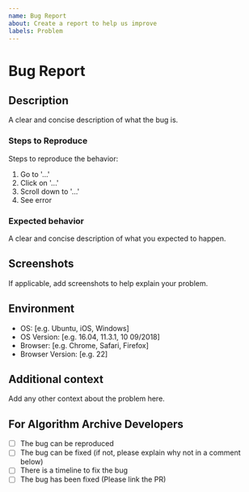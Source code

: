 ```yaml
---
name: Bug Report
about: Create a report to help us improve
labels: Problem
---
```


<!--
Thanks for reporting a bug report to the Algorithm Archive!

Please fill in the information below.

If you would like to contact us, we are also available on Discord at https://discord.gg/2PEjsR
-->

# Bug Report

## Description

A clear and concise description of what the bug is.

### Steps to Reproduce

Steps to reproduce the behavior:

1. Go to '...'
2. Click on '...'
3. Scroll down to '...'
4. See error

### Expected behavior

A clear and concise description of what you expected to happen.

## Screenshots

If applicable, add screenshots to help explain your problem.

## Environment

<!--- Please complete the following information --->

 - OS: [e.g. Ubuntu, iOS, Windows]
 - OS Version: [e.g. 16.04, 11.3.1, 10 09/2018]
 - Browser: [e.g. Chrome, Safari, Firefox]
 - Browser Version: [e.g. 22]

## Additional context

Add any other context about the problem here.


<!--- Please leave the following section --->

## For Algorithm Archive Developers

- [ ] The bug can be reproduced
- [ ] The bug can be fixed (if not, please explain why not in a comment below)
- [ ] There is a timeline to fix the bug
- [ ] The bug has been fixed (Please link the PR)
